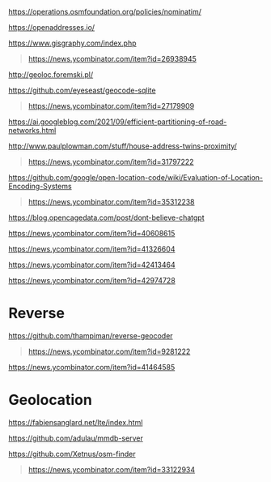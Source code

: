 https://operations.osmfoundation.org/policies/nominatim/

https://openaddresses.io/

https://www.gisgraphy.com/index.php
> https://news.ycombinator.com/item?id=26938945

http://geoloc.foremski.pl/

https://github.com/eyeseast/geocode-sqlite
> https://news.ycombinator.com/item?id=27179909

https://ai.googleblog.com/2021/09/efficient-partitioning-of-road-networks.html

http://www.paulplowman.com/stuff/house-address-twins-proximity/
> https://news.ycombinator.com/item?id=31797222

https://github.com/google/open-location-code/wiki/Evaluation-of-Location-Encoding-Systems
> https://news.ycombinator.com/item?id=35312238

https://blog.opencagedata.com/post/dont-believe-chatgpt

https://news.ycombinator.com/item?id=40608615

https://news.ycombinator.com/item?id=41326604

https://news.ycombinator.com/item?id=42413464

https://news.ycombinator.com/item?id=42974728

# Reverse
https://github.com/thampiman/reverse-geocoder
> https://news.ycombinator.com/item?id=9281222

https://news.ycombinator.com/item?id=41464585

# Geolocation
https://fabiensanglard.net/lte/index.html

https://github.com/adulau/mmdb-server

https://github.com/Xetnus/osm-finder
> https://news.ycombinator.com/item?id=33122934
